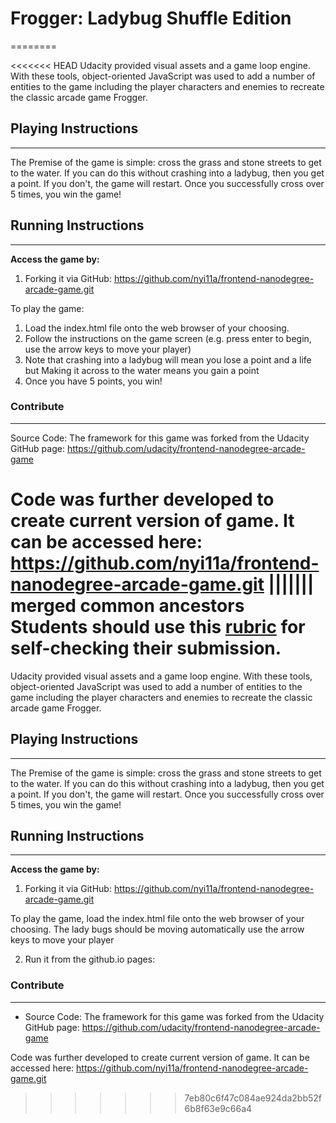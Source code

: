 # **Frogger: Ladybug Shuffle Edition**
========

<<<<<<< HEAD
Udacity provided visual assets and a game loop engine. With these tools,  object-oriented JavaScript was used to add a number of entities to the game including the player characters and enemies to recreate the classic arcade game Frogger.


## **Playing Instructions**
--------
The Premise of the game is simple: cross the grass and stone streets to get to the water. If you can do this without crashing into a ladybug, then you get a point. If you don't, the game will restart. Once you successfully cross over 5 times, you win the game!


## **Running Instructions**
------------

**Access the game by:**


1. Forking it via GitHub:
https://github.com/nyi11a/frontend-nanodegree-arcade-game.git

To play the game:
1. Load the index.html file onto the web browser of your choosing.
2. Follow the instructions on the game screen (e.g. press enter to begin, use the arrow keys to move your player)
3. Note that crashing into a ladybug will mean you lose a point and a life
 but Making it across to the water means you gain a point
4. Once you have 5 points, you win!



### **Contribute**
----------
Source Code: The framework for this game was forked from the Udacity GitHub page: https://github.com/udacity/frontend-nanodegree-arcade-game

Code was further developed to create current version of game. It can be accessed here:  https://github.com/nyi11a/frontend-nanodegree-arcade-game.git
||||||| merged common ancestors
Students should use this [rubric](https://www.udacity.com/course/viewer/#!/c-nd001/l-2696458597/m-2687128535) for self-checking their submission.
=======
Udacity provided visual assets and a game loop engine. With these tools,  object-oriented JavaScript was used to add a number of entities to the game including the player characters and enemies to recreate the classic arcade game Frogger.


## **Playing Instructions**
--------
The Premise of the game is simple: cross the grass and stone streets to get to the water. If you can do this without crashing into a ladybug, then you get a point. If you don't, the game will restart. Once you successfully cross over 5 times, you win the game!


## **Running Instructions**
------------

**Access the game by:**


1. Forking it via GitHub:
https://github.com/nyi11a/frontend-nanodegree-arcade-game.git

To play the game,
load the index.html file onto the web browser of your choosing.
The lady bugs should be moving automatically
use the arrow keys to move your player


2. Run it from the github.io pages:





### **Contribute**
----------
- Source Code: The framework for this game was forked from the Udacity GitHub page: https://github.com/udacity/frontend-nanodegree-arcade-game

Code was further developed to create current version of game. It can be accessed here:  https://github.com/nyi11a/frontend-nanodegree-arcade-game.git
>>>>>>> 7eb80c6f47c084ae924da2bb52f6b8f63e9c66a4

